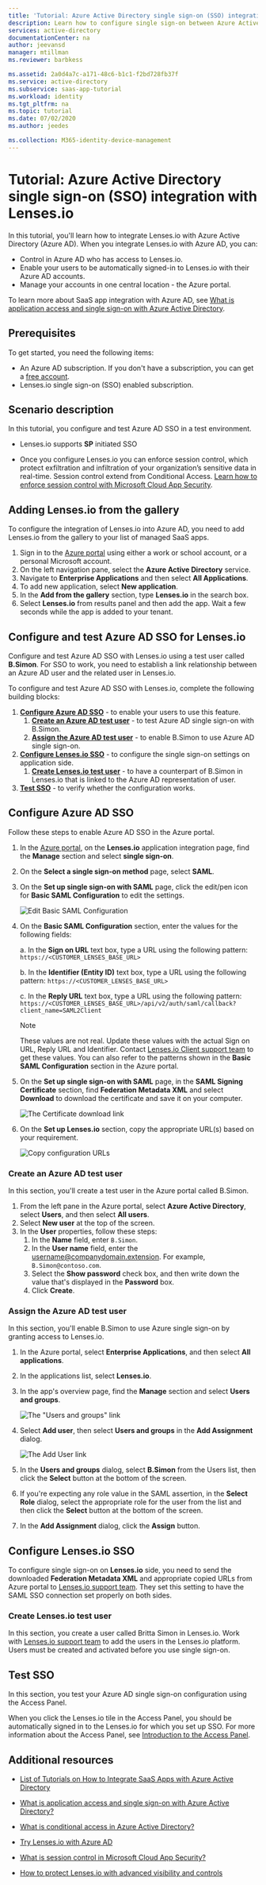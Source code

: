 ```yaml
---
title: 'Tutorial: Azure Active Directory single sign-on (SSO) integration with Lenses.io | Microsoft Docs'
description: Learn how to configure single sign-on between Azure Active Directory and Lenses.io.
services: active-directory
documentationCenter: na
author: jeevansd
manager: mtillman
ms.reviewer: barbkess

ms.assetid: 2a0d4a7c-a171-48c6-b1c1-f2bd728fb37f
ms.service: active-directory
ms.subservice: saas-app-tutorial
ms.workload: identity
ms.tgt_pltfrm: na
ms.topic: tutorial
ms.date: 07/02/2020
ms.author: jeedes

ms.collection: M365-identity-device-management
---
```


# Tutorial: Azure Active Directory single sign-on (SSO) integration with Lenses.io

In this tutorial, you'll learn how to integrate Lenses.io with Azure Active Directory (Azure AD). When you integrate Lenses.io with Azure AD, you can:

* Control in Azure AD who has access to Lenses.io.
* Enable your users to be automatically signed-in to Lenses.io with their Azure AD accounts.
* Manage your accounts in one central location - the Azure portal.

To learn more about SaaS app integration with Azure AD, see [What is application access and single sign-on with Azure Active Directory](https://docs.microsoft.com/azure/active-directory/manage-apps/what-is-single-sign-on).

## Prerequisites

To get started, you need the following items:

* An Azure AD subscription. If you don't have a subscription, you can get a [free account](https://azure.microsoft.com/free/).
* Lenses.io single sign-on (SSO) enabled subscription.

## Scenario description

In this tutorial, you configure and test Azure AD SSO in a test environment.

* Lenses.io supports **SP** initiated SSO

* Once you configure Lenses.io you can enforce session control, which protect exfiltration and infiltration of your organization’s sensitive data in real-time. Session control extend from Conditional Access. [Learn how to enforce session control with Microsoft Cloud App Security](https://docs.microsoft.com/cloud-app-security/proxy-deployment-any-app).

## Adding Lenses.io from the gallery

To configure the integration of Lenses.io into Azure AD, you need to add Lenses.io from the gallery to your list of managed SaaS apps.

1. Sign in to the [Azure portal](https://portal.azure.com) using either a work or school account, or a personal Microsoft account.
1. On the left navigation pane, select the **Azure Active Directory** service.
1. Navigate to **Enterprise Applications** and then select **All Applications**.
1. To add new application, select **New application**.
1. In the **Add from the gallery** section, type **Lenses.io** in the search box.
1. Select **Lenses.io** from results panel and then add the app. Wait a few seconds while the app is added to your tenant.


## Configure and test Azure AD SSO for Lenses.io

Configure and test Azure AD SSO with Lenses.io using a test user called **B.Simon**. For SSO to work, you need to establish a link relationship between an Azure AD user and the related user in Lenses.io.

To configure and test Azure AD SSO with Lenses.io, complete the following building blocks:

1. **[Configure Azure AD SSO](#configure-azure-ad-sso)** - to enable your users to use this feature.
    1. **[Create an Azure AD test user](#create-an-azure-ad-test-user)** - to test Azure AD single sign-on with B.Simon.
    1. **[Assign the Azure AD test user](#assign-the-azure-ad-test-user)** - to enable B.Simon to use Azure AD single sign-on.
1. **[Configure Lenses.io SSO](#configure-lensesio-sso)** - to configure the single sign-on settings on application side.
    1. **[Create Lenses.io test user](#create-lensesio-test-user)** - to have a counterpart of B.Simon in Lenses.io that is linked to the Azure AD representation of user.
1. **[Test SSO](#test-sso)** - to verify whether the configuration works.

## Configure Azure AD SSO

Follow these steps to enable Azure AD SSO in the Azure portal.

1. In the [Azure portal](https://portal.azure.com/), on the **Lenses.io** application integration page, find the **Manage** section and select **single sign-on**.
1. On the **Select a single sign-on method** page, select **SAML**.
1. On the **Set up single sign-on with SAML** page, click the edit/pen icon for **Basic SAML Configuration** to edit the settings.

   ![Edit Basic SAML Configuration](common/edit-urls.png)

1. On the **Basic SAML Configuration** section, enter the values for the following fields:

	a. In the **Sign on URL** text box, type a URL using the following pattern:
    `https://<CUSTOMER_LENSES_BASE_URL>`

    b. In the **Identifier (Entity ID)** text box, type a URL using the following pattern:
    `https://<CUSTOMER_LENSES_BASE_URL>`

	c. In the **Reply URL** text box, type a URL using the following pattern:
    `https://<CUSTOMER_LENSES_BASE_URL>/api/v2/auth/saml/callback?client_name=SAML2Client`

	> [!NOTE]
	> These values are not real. Update these values with the actual Sign on URL, Reply URL and Identifier. Contact [Lenses.io Client support team](mailto:support@lenses.io) to get these values. You can also refer to the patterns shown in the **Basic SAML Configuration** section in the Azure portal.

1. On the **Set up single sign-on with SAML** page, in the **SAML Signing Certificate** section,  find **Federation Metadata XML** and select **Download** to download the certificate and save it on your computer.

	![The Certificate download link](common/metadataxml.png)

1. On the **Set up Lenses.io** section, copy the appropriate URL(s) based on your requirement.

	![Copy configuration URLs](common/copy-configuration-urls.png)

### Create an Azure AD test user

In this section, you'll create a test user in the Azure portal called B.Simon.

1. From the left pane in the Azure portal, select **Azure Active Directory**, select **Users**, and then select **All users**.
1. Select **New user** at the top of the screen.
1. In the **User** properties, follow these steps:
   1. In the **Name** field, enter `B.Simon`.  
   1. In the **User name** field, enter the username@companydomain.extension. For example, `B.Simon@contoso.com`.
   1. Select the **Show password** check box, and then write down the value that's displayed in the **Password** box.
   1. Click **Create**.

### Assign the Azure AD test user

In this section, you'll enable B.Simon to use Azure single sign-on by granting access to Lenses.io.

1. In the Azure portal, select **Enterprise Applications**, and then select **All applications**.
1. In the applications list, select **Lenses.io**.
1. In the app's overview page, find the **Manage** section and select **Users and groups**.

   ![The "Users and groups" link](common/users-groups-blade.png)

1. Select **Add user**, then select **Users and groups** in the **Add Assignment** dialog.

	![The Add User link](common/add-assign-user.png)

1. In the **Users and groups** dialog, select **B.Simon** from the Users list, then click the **Select** button at the bottom of the screen.
1. If you're expecting any role value in the SAML assertion, in the **Select Role** dialog, select the appropriate role for the user from the list and then click the **Select** button at the bottom of the screen.
1. In the **Add Assignment** dialog, click the **Assign** button.

## Configure Lenses.io SSO

To configure single sign-on on **Lenses.io** side, you need to send the downloaded **Federation Metadata XML** and appropriate copied URLs from Azure portal to [Lenses.io support team](mailto:support@lenses.io). They set this setting to have the SAML SSO connection set properly on both sides.

### Create Lenses.io test user

In this section, you create a user called Britta Simon in Lenses.io. Work with [Lenses.io support team](mailto:support@lenses.io) to add the users in the Lenses.io platform. Users must be created and activated before you use single sign-on.

## Test SSO 

In this section, you test your Azure AD single sign-on configuration using the Access Panel.

When you click the Lenses.io tile in the Access Panel, you should be automatically signed in to the Lenses.io for which you set up SSO. For more information about the Access Panel, see [Introduction to the Access Panel](https://docs.microsoft.com/azure/active-directory/active-directory-saas-access-panel-introduction).

## Additional resources

- [ List of Tutorials on How to Integrate SaaS Apps with Azure Active Directory ](https://docs.microsoft.com/azure/active-directory/active-directory-saas-tutorial-list)

- [What is application access and single sign-on with Azure Active Directory? ](https://docs.microsoft.com/azure/active-directory/active-directory-appssoaccess-whatis)

- [What is conditional access in Azure Active Directory?](https://docs.microsoft.com/azure/active-directory/conditional-access/overview)

- [Try Lenses.io with Azure AD](https://aad.portal.azure.com/)

- [What is session control in Microsoft Cloud App Security?](https://docs.microsoft.com/cloud-app-security/proxy-intro-aad)

- [How to protect Lenses.io with advanced visibility and controls](https://docs.microsoft.com/cloud-app-security/proxy-intro-aad)